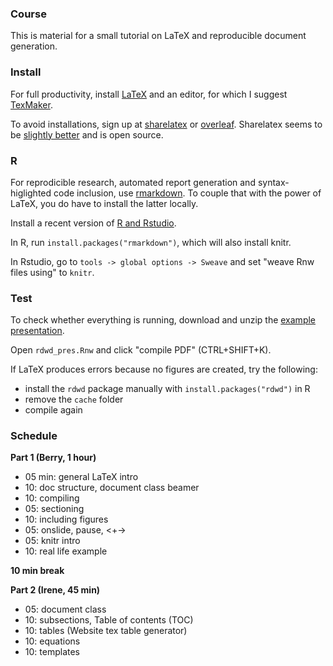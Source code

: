 ### Course

This is material for a small tutorial on LaTeX and reproducible document generation.


### Install

For full productivity, install [LaTeX](https://www.latex-project.org/get) 
and an editor, for which I suggest [TexMaker](http://www.xm1math.net/texmaker/download.html).

To avoid installations, sign up at [sharelatex](https://de.sharelatex.com/register) or [overleaf](https://www.overleaf.com/signup).
Sharelatex seems to be [slightly better](https://www.google.de/search?q=sharelatex+vs+overleaf) and is open source.


### R

For reprodicible research, automated report generation and syntax-higlighted code inclusion, use [rmarkdown](http://rmarkdown.rstudio.com/).
To couple that with the power of LaTeX, you do have to install the latter locally.

Install a recent version of [R and Rstudio](https://github.com/brry/rhydro#install).

In R, run `install.packages("rmarkdown")`, which will also install knitr.

In Rstudio, go to `tools -> global options -> Sweave` and set "weave Rnw files using" to `knitr`.


### Test

To check whether everything is running, download and unzip the [example presentation](https://github.com/brry/latex/raw/master/PresLatexKnitrExample.zip).

Open `rdwd_pres.Rnw` and click "compile PDF" (CTRL+SHIFT+K).

If LaTeX produces errors because no figures are created, try the following:

* install the `rdwd` package manually with `install.packages("rdwd")` in R
* remove the `cache` folder
* compile again


### Schedule

**Part 1 (Berry, 1 hour)**

* 05 min: general LaTeX intro
* 10: doc structure, document class beamer
* 10: compiling
* 05: sectioning
* 10: including figures
* 05: onslide, pause, <+->
* 05: knitr intro
* 10: real life example

**10 min break**

**Part 2 (Irene, 45 min)**

* 05: document class
* 10: subsections, Table of contents (TOC)
* 10: tables (Website tex table generator)
* 10: equations
* 10: templates


